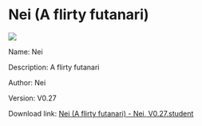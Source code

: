 # Nei (A flirty futanari)

<img src = "https://raw.githubusercontent.com/Arbiter1223/Koukou-Gurashi-Custom-Students/master/Students/Files/Nei%20(A%20flirty%20futanari).png">

Name: Nei

Description: A flirty futanari

Author: Nei

Version: V0.27

Download link: <a href="https://raw.githubusercontent.com/Arbiter1223/Koukou-Gurashi-Custom-Students/master/Students/Files/Nei%20(A%20flirty%20futanari)%20-%20Nei%2C%20V0.27.student">Nei (A flirty futanari) - Nei, V0.27.student</a>
